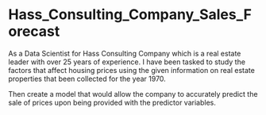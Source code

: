 # Hass_Consulting_Company_Sales_Forecast

As a Data Scientist for Hass Consulting Company which is a real estate leader with over 25 years of experience. I have been tasked to study the factors that affect housing prices using the given information on real estate properties that been collected for the year 1970. 

Then create a model that would allow the company to accurately predict the sale of prices upon being provided with the predictor variables. 
